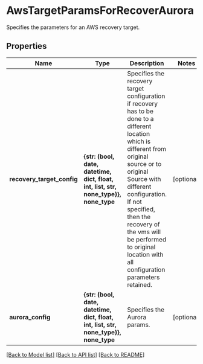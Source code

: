 # AwsTargetParamsForRecoverAurora

Specifies the parameters for an AWS recovery target.

## Properties
Name | Type | Description | Notes
------------ | ------------- | ------------- | -------------
**recovery_target_config** | **{str: (bool, date, datetime, dict, float, int, list, str, none_type)}, none_type** | Specifies the recovery target configuration if recovery has to be done to a different location which is different from original source or to original Source with different configuration. If not specified, then the recovery of the vms will be performed to original location with all configuration parameters retained. | [optional] 
**aurora_config** | **{str: (bool, date, datetime, dict, float, int, list, str, none_type)}, none_type** | Specifies the Aurora params. | [optional] 

[[Back to Model list]](../README.md#documentation-for-models) [[Back to API list]](../README.md#documentation-for-api-endpoints) [[Back to README]](../README.md)


